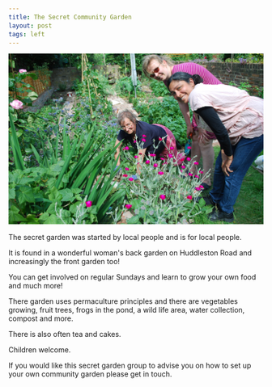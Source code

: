 ```yaml
---
title: The Secret Community Garden
layout: post
tags: left
---
```


![post.title](/images/garden.jpg)

The secret garden was started by local people and is for local people.

It is found in a wonderful woman's back garden on Huddleston Road and increasingly the front garden too!

You can get involved on regular Sundays and learn to grow your own food and much more!

There garden uses permaculture principles and there are vegetables growing, fruit trees, frogs in the pond, a wild life area, water collection, compost and more.

There is also often tea and cakes.

Children welcome.

If you would like this secret garden group to advise you on how to set up your own community garden please get in touch.
